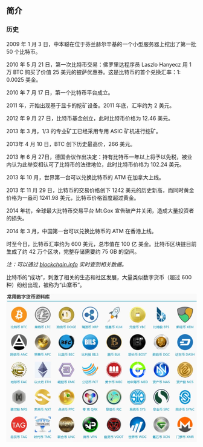 ## 简介

### 历史

2009 年 1 月 3 日，中本聪在位于芬兰赫尔辛基的一个小型服务器上挖出了第一批 50 个比特币。

2010 年 5 月 21 日，第一次比特币交易：佛罗里达程序员 Laszlo Hanyecz 用 1 万 BTC 购买了价值 25 美元的披萨优惠券。这是比特币的首个兑换汇率：1: 0.0025 美金。

2010 年 7 月 17 日，第一个比特币平台成立。 

2011 年，开始出现基于显卡的挖矿设备。2011 年底，汇率约为 2 美元。

2012 年 9 月 27 日，比特币基金创立，此时比特币价格为 12.46 美元。

2013 年 3 月，1/3 的专业矿工已经采用专用 ASIC 矿机进行挖矿。

2013年 4 月 10 日，BTC 创下历史最高价，266 美元。

2013 年 6 月 27日，德国会议作出决定：持有比特币一年以上将予以免税，被业内认为此举变相认可了比特币的法律地位，此时比特币价格为 102.24 美元。

2013 年 10 月，世界第一台可以兑换比特币的 ATM 在加拿大上线。

2013 年 11 月 29 日，比特币的交易价格创下 1242 美元的历史新高，而同时黄金价格为一盎司 1241.98 美元，比特币价格首度超过黄金。 

2014 年初，全球最大比特币交易平台 Mt.Gox 宣告破产并关闭，造成大量投资者的损失。

2014 年 3 月，中国第一台可以兑换比特币的 ATM 在香港上线。

时至今日，比特币汇率约为 600 美元，总市值在 100 亿 美金。比特币区块链目前生成了约 42 万个区块，完整存储需要约 75 GB 的空间。

*注：可以通过 [blockchain.info](https://blockchain.info) 实时查到相关数据。*
  
比特币的“成功”，刺激了相关的生态和社区发展，大量类似数字货币（超过 600 种）纷纷出现，被称为“山寨币”。


![](coins.png)